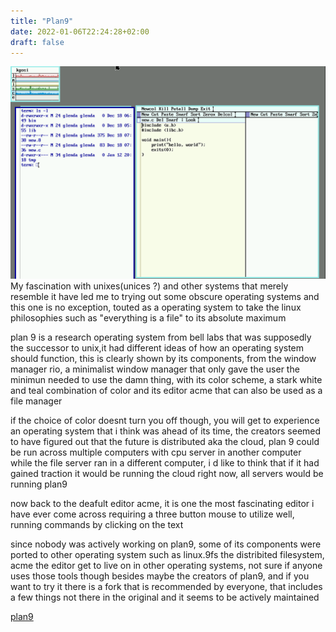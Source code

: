 ```yaml
---
title: "Plan9"
date: 2022-01-06T22:24:28+02:00
draft: false
---
```


![plan9](/imgs/plan9.png)
My fascination with unixes(unices ?) and other systems that merely resemble it have led me to trying out some obscure operating systems and this one is no exception, touted as a operating system to take the linux philosophies such as "everything is a file" to its absolute maximum

plan 9 is a research operating system from bell labs that was supposedly the successor to unix,it had different ideas of how an operating system should function, this is clearly  shown by its components, from the window manager rio, a minimalist window manager that only gave the user the minimun needed to use the damn thing, with its color scheme, a stark white and teal combination of color  and its editor acme that can also be used as a file manager

if the choice of color doesnt turn you off though, you will get to experience an operating system that i think  was ahead of its time, the creators seemed to have figured out that the future is distributed aka the cloud, plan 9 could be run across multiple computers with cpu server in another computer while the file server ran in a different computer, i d like to think that if it had gained traction it would be running the cloud right now, all servers would be running plan9

now back to the deafult editor acme, it is one the most fascinating editor i have ever come across requiring a three button mouse to utilize well, running commands by clicking on the text

since nobody was actively working on plan9, some of its components were ported to other operating system such as linux.9fs the distribited filesystem, acme the editor get to live on in other operating systems, not sure if anyone uses those tools though besides maybe the creators of plan9, and if you want to try it there is a fork that is recommended by everyone, that includes a few things not there in the original and it seems to be actively maintained

[plan9](www.9front.org)



